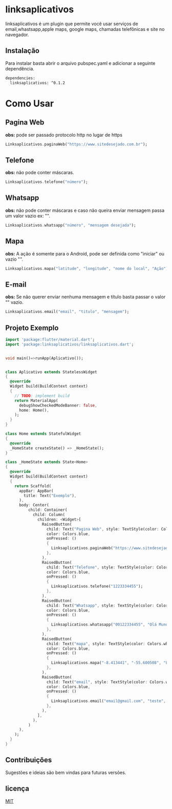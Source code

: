 # linksaplicativos

linksaplicativos é um plugin que permite você usar serviços de email,whastsapp,apple maps, google maps, chamadas telefônicas e site no navegador.

## Instalação

Para instalar basta abrir o arquivo pubspec.yaml e adicionar a seguinte dependência.

```bash
dependencies:
  linksaplicativos: ^0.1.2
```

# Como Usar


## Pagina Web

**obs:** pode ser passado protocolo http no lugar de https

```Dart
Linksaplicativos.paginaWeb("https://www.sitedesejado.com.br");
```

## Telefone

**obs:** não pode conter máscaras.  


```Dart
Linksaplicativos.telefone("número");
```

## Whatsapp

**obs:** não pode conter máscaras e caso não queira enviar mensagem passa um valor vazio ex: "".  


```Dart
Linksaplicativos.whatsapp("número", "mensagem desejada");

````

## Mapa
 
**obs:** A ação é somente para o Android, pode ser definida como "iniciar" ou vazio "".
```Dart
Linksaplicativos.mapa("latitude", "longitude", "nome do local", "Ação");
````

## E-mail
 
**obs:** Se não querer enviar nenhuma mensagem e título basta passar o valor "" vazio.
```Dart
Linksaplicativos.email("email", "titulo", "mensagem");
````

## Projeto Exemplo

```Dart
import 'package:flutter/material.dart';
import 'package:linksaplicativos/linksaplicativos.dart';


void main()=>runApp(Aplicativo());


class Aplicativo extends StatelessWidget
{
  @override
  Widget build(BuildContext context)
  {
    // TODO: implement build
    return MaterialApp(
      debugShowCheckedModeBanner: false,
      home: Home(),
    );
  }
}

class Home extends StatefulWidget
{
  @override
  _HomeState createState() => _HomeState();
}

class _HomeState extends State<Home>
{
  @override
  Widget build(BuildContext context)
  {
    return Scaffold(
      appBar: AppBar(
        title: Text("Exemplo"),
      ),
      body: Center(
          child: Container(
            child: Column(
              children: <Widget>[
                RaisedButton(
                  child: Text("Pagina Web", style: TextStyle(color: Colors.white)),
                  color: Colors.blue,
                  onPressed: ()
                  {
                    Linksaplicativos.paginaWeb("https://www.sitedesejado.com.br");
                  },
                ),
                RaisedButton(
                  child: Text("Telefone", style: TextStyle(color: Colors.white)),
                  color: Colors.blue,
                  onPressed: ()
                  {
                    Linksaplicativos.telefone("1223334455");
                  },
                ),
                RaisedButton(
                  child: Text("Whatsapp", style: TextStyle(color: Colors.white)),
                  color: Colors.blue,
                  onPressed: ()
                  {
                    Linksaplicativos.whatasapp("00122334455", "Olá Mundo");
                  },
                ),
                RaisedButton(
                  child: Text("mapa", style: TextStyle(color: Colors.white)),
                  color: Colors.blue,
                  onPressed: ()
                  {
                    Linksaplicativos.mapa("-8.413441", "-55.600508", "Local Name", "iniciar");
                  },
                ),
                RaisedButton(
                  child: Text("email", style: TextStyle(color: Colors.white)),
                  color: Colors.blue,
                  onPressed: ()
                  {
                    Linksaplicativos.email("email@gmail.com", "teste", "Olá Mundo");
                  },
                ),
              ],
            ),
          )
      ),
    );
  }
}
```

## Contribuições
Sugestões e ideias são bem vindas para futuras versões.

## licença
[MIT](https://github.com/cortezvinicius/links_aplicativos/blob/master/LICENSE)
